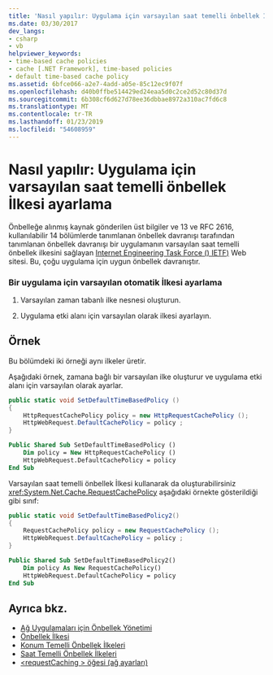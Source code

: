 ```yaml
---
title: 'Nasıl yapılır: Uygulama için varsayılan saat temelli önbellek İlkesi ayarlama'
ms.date: 03/30/2017
dev_langs:
- csharp
- vb
helpviewer_keywords:
- time-based cache policies
- cache [.NET Framework], time-based policies
- default time-based cache policy
ms.assetid: 6bfce066-a2e7-4add-a05e-85c12ec9f07f
ms.openlocfilehash: d40b0ffbe514429ed24eaa5d0c2ce2d52c80d37d
ms.sourcegitcommit: 6b308cf6d627d78ee36dbbae8972a310ac7fd6c8
ms.translationtype: MT
ms.contentlocale: tr-TR
ms.lasthandoff: 01/23/2019
ms.locfileid: "54608959"
---
```

# <a name="how-to-set-the-default-time-based-cache-policy-for-an-application"></a>Nasıl yapılır: Uygulama için varsayılan saat temelli önbellek İlkesi ayarlama
Önbelleğe alınmış kaynak gönderilen üst bilgiler ve 13 ve RFC 2616, kullanılabilir 14 bölümlerde tanımlanan önbellek davranışı tarafından tanımlanan önbellek davranışı bir uygulamanın varsayılan saat temelli önbellek ilkesini sağlayan [Internet Engineering Task Force () IETF)](https://www.ietf.org/) Web sitesi. Bu, çoğu uygulama için uygun önbellek davranıştır.  
  
### <a name="to-set-the-default-automatic-policy-for-an-application"></a>Bir uygulama için varsayılan otomatik İlkesi ayarlama  
  
1.  Varsayılan zaman tabanlı ilke nesnesi oluşturun.  
  
2.  Uygulama etki alanı için varsayılan olarak ilkesi ayarlayın.  
  
## <a name="example"></a>Örnek  
 Bu bölümdeki iki örneği aynı ilkeler üretir.  
  
 Aşağıdaki örnek, zamana bağlı bir varsayılan ilke oluşturur ve uygulama etki alanı için varsayılan olarak ayarlar.  
  
```csharp  
public static void SetDefaultTimeBasedPolicy ()  
{  
    HttpRequestCachePolicy policy = new HttpRequestCachePolicy ();  
    HttpWebRequest.DefaultCachePolicy = policy ;  
}  
```  
  
```vb  
Public Shared Sub SetDefaultTimeBasedPolicy ()  
    Dim policy = New HttpRequestCachePolicy ()  
    HttpWebRequest.DefaultCachePolicy = policy  
End Sub  
```  
  
 Varsayılan saat temelli önbellek İlkesi kullanarak da oluşturabilirsiniz <xref:System.Net.Cache.RequestCachePolicy> aşağıdaki örnekte gösterildiği gibi sınıf:  
  
```csharp  
public static void SetDefaultTimeBasedPolicy2()  
{  
    RequestCachePolicy policy = new RequestCachePolicy ();  
    HttpWebRequest.DefaultCachePolicy = policy ;  
}  
```  
  
```vb  
Public Shared Sub SetDefaultTimeBasedPolicy2()  
    Dim policy As New RequestCachePolicy()  
    HttpWebRequest.DefaultCachePolicy = policy  
End Sub  
```  
  
## <a name="see-also"></a>Ayrıca bkz.
- [Ağ Uygulamaları için Önbellek Yönetimi](../../../docs/framework/network-programming/cache-management-for-network-applications.md)
- [Önbellek İlkesi](../../../docs/framework/network-programming/cache-policy.md)
- [Konum Temelli Önbellek İlkeleri](../../../docs/framework/network-programming/location-based-cache-policies.md)
- [Saat Temelli Önbellek İlkeleri](../../../docs/framework/network-programming/time-based-cache-policies.md)
- [\<requestCaching > öğesi (ağ ayarları)](../../../docs/framework/configure-apps/file-schema/network/requestcaching-element-network-settings.md)
